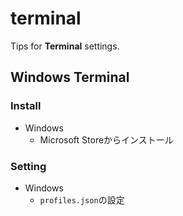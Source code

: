 # terminal

Tips for **Terminal** settings.

## Windows Terminal

### Install

- Windows
  - Microsoft Storeからインストール

### Setting

- Windows
  - `profiles.json`の設定
